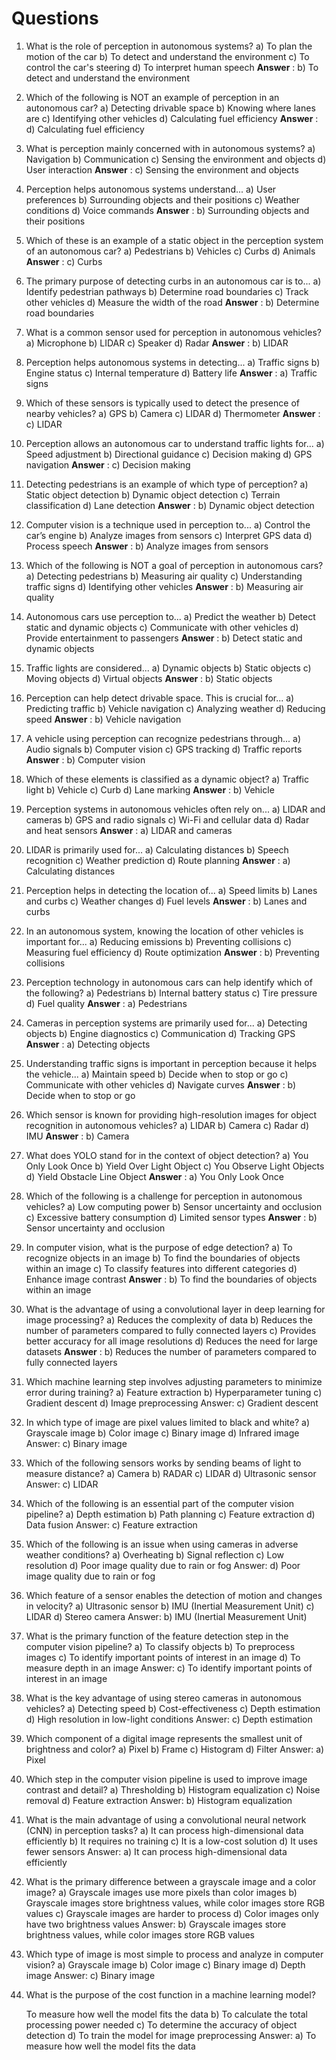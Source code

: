 # Questions

1. What is the role of perception in autonomous systems?
   a) To plan the motion of the car
   b) To detect and understand the environment
   c) To control the car's steering
   d) To interpret human speech
   **Answer** : b) To detect and understand the environment
1. Which of the following is NOT an example of perception in an autonomous car?
   a) Detecting drivable space
   b) Knowing where lanes are
   c) Identifying other vehicles
   d) Calculating fuel efficiency
   **Answer** : d) Calculating fuel efficiency
1. What is perception mainly concerned with in autonomous systems?
   a) Navigation
   b) Communication
   c) Sensing the environment and objects
   d) User interaction
   **Answer** : c) Sensing the environment and objects
1. Perception helps autonomous systems understand...
   a) User preferences
   b) Surrounding objects and their positions
   c) Weather conditions
   d) Voice commands
   **Answer** : b) Surrounding objects and their positions
1. Which of these is an example of a static object in the perception system of an autonomous car?
   a) Pedestrians
   b) Vehicles
   c) Curbs
   d) Animals
   **Answer** : c) Curbs
1. The primary purpose of detecting curbs in an autonomous car is to...
   a) Identify pedestrian pathways
   b) Determine road boundaries
   c) Track other vehicles
   d) Measure the width of the road
   **Answer** : b) Determine road boundaries
1. What is a common sensor used for perception in autonomous vehicles?
   a) Microphone
   b) LIDAR
   c) Speaker
   d) Radar
   **Answer** : b) LIDAR
1. Perception helps autonomous systems in detecting...
   a) Traffic signs
   b) Engine status
   c) Internal temperature
   d) Battery life
   **Answer** : a) Traffic signs
1. Which of these sensors is typically used to detect the presence of nearby vehicles?
   a) GPS
   b) Camera
   c) LIDAR
   d) Thermometer
   **Answer** : c) LIDAR
1. Perception allows an autonomous car to understand traffic lights for...
   a) Speed adjustment
   b) Directional guidance
   c) Decision making
   d) GPS navigation
   **Answer** : c) Decision making
1. Detecting pedestrians is an example of which type of perception?
   a) Static object detection
   b) Dynamic object detection
   c) Terrain classification
   d) Lane detection
   **Answer** : b) Dynamic object detection
1. Computer vision is a technique used in perception to...
   a) Control the car’s engine
   b) Analyze images from sensors
   c) Interpret GPS data
   d) Process speech
   **Answer** : b) Analyze images from sensors
1. Which of the following is NOT a goal of perception in autonomous cars?
   a) Detecting pedestrians
   b) Measuring air quality
   c) Understanding traffic signs
   d) Identifying other vehicles
   **Answer** : b) Measuring air quality
1. Autonomous cars use perception to...
   a) Predict the weather
   b) Detect static and dynamic objects
   c) Communicate with other vehicles
   d) Provide entertainment to passengers
   **Answer** : b) Detect static and dynamic objects
1. Traffic lights are considered...
   a) Dynamic objects
   b) Static objects
   c) Moving objects
   d) Virtual objects
   **Answer** : b) Static objects
1. Perception can help detect drivable space. This is crucial for...
   a) Predicting traffic
   b) Vehicle navigation
   c) Analyzing weather
   d) Reducing speed
   **Answer** : b) Vehicle navigation
1. A vehicle using perception can recognize pedestrians through...
   a) Audio signals
   b) Computer vision
   c) GPS tracking
   d) Traffic reports
   **Answer** : b) Computer vision
1. Which of these elements is classified as a dynamic object?
   a) Traffic light
   b) Vehicle
   c) Curb
   d) Lane marking
   **Answer** : b) Vehicle
1. Perception systems in autonomous vehicles often rely on...
   a) LIDAR and cameras
   b) GPS and radio signals
   c) Wi-Fi and cellular data
   d) Radar and heat sensors
   **Answer** : a) LIDAR and cameras
1. LIDAR is primarily used for...
   a) Calculating distances
   b) Speech recognition
   c) Weather prediction
   d) Route planning
   **Answer** : a) Calculating distances
1. Perception helps in detecting the location of...
   a) Speed limits
   b) Lanes and curbs
   c) Weather changes
   d) Fuel levels
   **Answer** : b) Lanes and curbs
1. In an autonomous system, knowing the location of other vehicles is important for...
   a) Reducing emissions
   b) Preventing collisions
   c) Measuring fuel efficiency
   d) Route optimization
   **Answer** : b) Preventing collisions
1. Perception technology in autonomous cars can help identify which of the following?
   a) Pedestrians
   b) Internal battery status
   c) Tire pressure
   d) Fuel quality
   **Answer** : a) Pedestrians
1. Cameras in perception systems are primarily used for...
   a) Detecting objects
   b) Engine diagnostics
   c) Communication
   d) Tracking GPS
   **Answer** : a) Detecting objects
1. Understanding traffic signs is important in perception because it helps the vehicle...
   a) Maintain speed
   b) Decide when to stop or go
   c) Communicate with other vehicles
   d) Navigate curves
   **Answer** : b) Decide when to stop or go
1. Which sensor is known for providing high-resolution images for object recognition in autonomous vehicles?
   a) LIDAR
   b) Camera
   c) Radar
   d) IMU
   **Answer** : b) Camera
1. What does YOLO stand for in the context of object detection?
   a) You Only Look Once
   b) Yield Over Light Object
   c) You Observe Light Objects
   d) Yield Obstacle Line Object
   **Answer** : a) You Only Look Once
1. Which of the following is a challenge for perception in autonomous vehicles?
   a) Low computing power
   b) Sensor uncertainty and occlusion
   c) Excessive battery consumption
   d) Limited sensor types
   **Answer** : b) Sensor uncertainty and occlusion
1. In computer vision, what is the purpose of edge detection?
   a) To recognize objects in an image
   b) To find the boundaries of objects within an image
   c) To classify features into different categories
   d) Enhance image contrast
   **Answer** : b) To find the boundaries of objects within an image
1. What is the advantage of using a convolutional layer in deep learning for image processing?
   a) Reduces the complexity of data
   b) Reduces the number of parameters compared to fully connected layers
   c) Provides better accuracy for all image resolutions
   d) Reduces the need for large datasets
   **Answer** : b) Reduces the number of parameters compared to fully connected layers



1. Which machine learning step involves adjusting parameters to minimize error during training?
   a)	Feature extraction
   b)	Hyperparameter tuning
   c)	Gradient descent
   d)	Image preprocessing
   Answer: c) Gradient descent
4. In which type of image are pixel values limited to black and white?
   a)	Grayscale image
   b)	Color image
   c)	Binary image
   d)	Infrared image
   Answer: c) Binary image
5. Which of the following sensors works by sending beams of light to measure distance?
   a)	Camera
   b)	RADAR
   c)	LIDAR
   d)	Ultrasonic sensor
   Answer: c) LIDAR
6. Which of the following is an essential part of the computer vision pipeline?
   a)	Depth estimation
   b)	Path planning
   c)	Feature extraction
   d)	Data fusion
   Answer: c) Feature extraction
7. Which of the following is an issue when using cameras in adverse weather conditions?
   a)	Overheating
   b)	Signal reflection
   c)	Low resolution
   d)	Poor image quality due to rain or fog
   Answer: d) Poor image quality due to rain or fog
    
8. Which feature of a sensor enables the detection of motion and changes in velocity?
   a)	Ultrasonic sensor
   b)	IMU (Inertial Measurement Unit)
   c)	LIDAR
   d)	Stereo camera
   Answer: b) IMU (Inertial Measurement Unit)
9. What is the primary function of the feature detection step in the computer vision pipeline?
   a)	To classify objects
   b)	To preprocess images
   c)	To identify important points of interest in an image
   d)	To measure depth in an image
   Answer: c) To identify important points of interest in an image
10. What is the key advantage of using stereo cameras in autonomous vehicles?
    a)	Detecting speed
    b)	Cost-effectiveness
    c)	Depth estimation
    d)	High resolution in low-light conditions
    Answer: c) Depth estimation
11. Which component of a digital image represents the smallest unit of brightness and color?
    a)	Pixel
    b)	Frame
    c)	Histogram
    d)	Filter
    Answer: a) Pixel
12. Which step in the computer vision pipeline is used to improve image contrast and detail?
    a)	Thresholding
    b)	Histogram equalization
    c)	Noise removal
    d)	Feature extraction
    Answer: b) Histogram equalization
13. What is the main advantage of using a convolutional neural network (CNN) in perception tasks?
    a)	It can process high-dimensional data efficiently
    b)	It requires no training
    c)	It is a low-cost solution
    d)	It uses fewer sensors
    Answer: a) It can process high-dimensional data efficiently
14. What is the primary difference between a grayscale image and a color image?
    a)	Grayscale images use more pixels than color images
    b)	Grayscale images store brightness values, while color images store RGB values
    c)	Grayscale images are harder to process
    d)	Color images only have two brightness values
    Answer: b) Grayscale images store brightness values, while color images store RGB values
15. Which type of image is most simple to process and analyze in computer vision?
    a)	Grayscale image
    b)	Color image
    c)	Binary image
    d)	Depth image
    Answer: c) Binary image
16. What is the purpose of the cost function in a machine learning model?

    To measure how well the model fits the data
    b)	To calculate the total processing power needed
    c)	To determine the accuracy of object detection
    d)	To train the model for image preprocessing
    Answer: a) To measure how well the model fits the data
